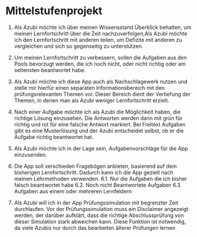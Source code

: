 # Mittelstufenprojekt

1. Als Azubi möchte ich über meinen Wissensstand Überblick behalten, um meinen Lernfortschritt über
die Zeit nachzuverfolgen,Als Azubi möchte ich den Lernfortschritt mit anderen teilen, um Defizite
mit anderen zu vergleichen und sich so gegenseitig zu unterstützen.

2. Um meinen Lernfortschritt zu verbessern, sollen die Aufgaben aus den Pools bevorzugt werden, die
ich noch nicht, oder nicht richtig oder am seltensten beantwortet habe.

3. Als Azubi möchte ich diese App auch als Nachschlagewerk nutzen und stelle mir hierfür einen
separaten Informationsbereich mit den prüfungsrelevanten Themen vor. Dieser Bereich dient der
Vertiefung der Themen, in denen man als Azubi weniger Lernfortschritt erzielt.

4. Nach einer Aufgabe möchte ich als Azubi die Möglichkeit haben, die richtige Lösung einzusehen. Die
Antworten werden dann mit grün für richtig und rot für eine falsche Antwort markiert. Bei Freitext
Aufgaben gibt es eine Musterlösung und der Azubi entscheidet selbst, ob er die Aufgabe richtig
beantwortet hat.

5. Als Azubi möchte ich in der Lage sein, Aufgabenvorschläge für die App einzusenden.

6. Die App soll verschieden Fragebögen anbieten, basierend auf dem bisherigen Lernfortschritt.
   Dadurch kann ich die App gezielt nach meinen Lehrmethoden verwenden. 
   6.1. Nur die Aufgaben die ich bisher falsch beantwortet habe 
   6.2. Noch nicht Beantwortete Aufgaben 
   6.3. Aufgaben aus einem oder mehreren Lernfeldern

7. Als Azubi will ich in der App Prüfungssimulation mit begrenzter Zeit durchlaufen. Vor der
   Prüfungssimulation muss ein Disclaimer angezeigt werden, der darüber aufklärt, dass die richtige
   Abschlussprüfung von dieser Simulation stark abweichen kann. Diese Funktion ist notwendig, da
   viele Azubis nur durch das bearbeiten älterer Prüfungen lernen